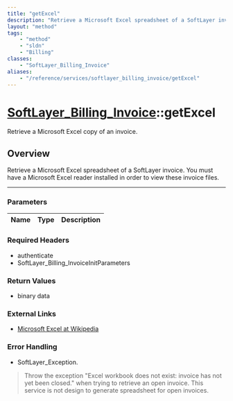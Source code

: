 ```yaml
---
title: "getExcel"
description: "Retrieve a Microsoft Excel spreadsheet of a SoftLayer invoice. You must have a Microsoft Excel reader installed in order... "
layout: "method"
tags:
    - "method"
    - "sldn"
    - "Billing"
classes:
    - "SoftLayer_Billing_Invoice"
aliases:
    - "/reference/services/softlayer_billing_invoice/getExcel"
---
```

# [SoftLayer_Billing_Invoice](/reference/services/SoftLayer_Billing_Invoice)::getExcel


Retrieve a Microsoft Excel copy of an invoice.


## Overview 
Retrieve a Microsoft Excel spreadsheet of a SoftLayer invoice. You must have a Microsoft Excel reader installed in order to view these invoice files. 

-----

### Parameters 
|Name | Type | Description |
| --- | --- | --- |


### Required Headers
* authenticate
* SoftLayer_Billing_InvoiceInitParameters


### Return Values
* binary data

### External Links


* [Microsoft Excel at Wikipedia](http://en.wikipedia.org/wiki/Microsoft_Excel)




### Error Handling

* SoftLayer_Exception. 

> Throw the exception "Excel workbook does not exist: invoice has not yet been closed." when trying to retrieve an open invoice. This service is not design to generate spreadsheet for open invoices. 




